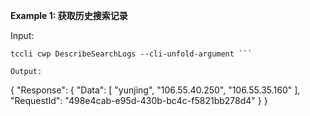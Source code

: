 **Example 1: 获取历史搜索记录**



Input: 

```
tccli cwp DescribeSearchLogs --cli-unfold-argument ```

Output: 
```
{
    "Response": {
        "Data": [
            "yunjing",
            "106.55.40.250",
            "106.55.35.160"
        ],
        "RequestId": "498e4cab-e95d-430b-bc4c-f5821bb278d4"
    }
}
```

